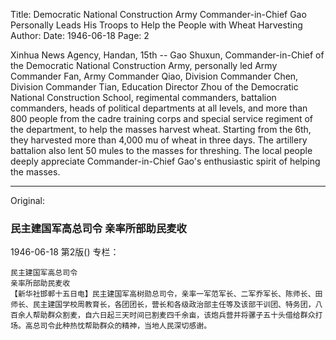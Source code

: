 Title: Democratic National Construction Army Commander-in-Chief Gao Personally Leads His Troops to Help the People with Wheat Harvesting
Author:
Date: 1946-06-18
Page: 2

Xinhua News Agency, Handan, 15th -- Gao Shuxun, Commander-in-Chief of the Democratic National Construction Army, personally led Army Commander Fan, Army Commander Qiao, Division Commander Chen, Division Commander Tian, Education Director Zhou of the Democratic National Construction School, regimental commanders, battalion commanders, heads of political departments at all levels, and more than 800 people from the cadre training corps and special service regiment of the department, to help the masses harvest wheat. Starting from the 6th, they harvested more than 4,000 mu of wheat in three days. The artillery battalion also lent 50 mules to the masses for threshing. The local people deeply appreciate Commander-in-Chief Gao's enthusiastic spirit of helping the masses.



<hr /> 

Original: 


### 民主建国军高总司令  亲率所部助民麦收

1946-06-18
第2版()
专栏：

    民主建国军高总司令
    亲率所部助民麦收
    【新华社邯郸十五日电】民主建国军高树勋总司令，亲率一军范军长、二军乔军长、陈师长、田师长、民主建国学校周教育长，各团团长，营长和各级政治部主任等及该部干训团、特务团，八百余人帮助群众割麦，自六日起三天时间已割麦四千余亩，该炮兵营并将骡子五十头借给群众打场。高总司令此种热忱帮助群众的精神，当地人民深切感谢。
